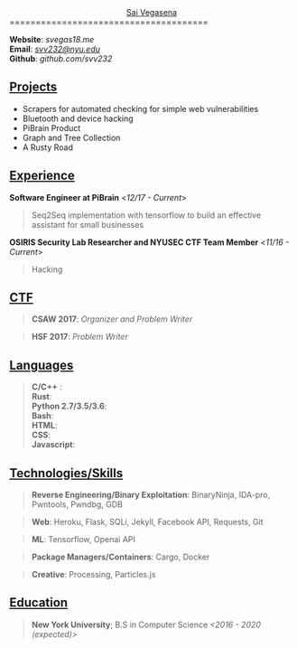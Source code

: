 <center><u>Sai Vegasena </u></center>
======================================

**Website**: *svegas18.me* <br />
**Email**:   *svv232@nyu.edu* <br />
**Github**:  *github.com/svv232* <br />

<u>Projects      </u>
-----------------
- Scrapers for automated checking for simple web vulnerabilities
- Bluetooth and device hacking 
- PiBrain Product
- Graph and Tree Collection
- A Rusty Road

<u>Experience    </u>
-----------------
**Software Engineer at PiBrain**        <*12/17 - Current*>
> Seq2Seq implementation with tensorflow to build an effective assistant for small businesses

**OSIRIS Security Lab Researcher and NYUSEC CTF Team Member**   <*11/16 - Current*>
> Hacking

<u>CTF           </u>
-----------
> **CSAW 2017**: *Organizer and Problem Writer*

> **HSF 2017**: *Problem Writer*

<u>Languages     </u>
----------------
> **C/C++** : <br />
> **Rust**: <br />
> **Python 2.7/3.5/3.6**: <br />
> **Bash**: <br />
> **HTML**: <br />
> **CSS**: <br />
> **Javascript**: <br />

<u>Technologies/Skills      </u>
---------------------------

> **Reverse Engineering/Binary Exploitation**: BinaryNinja, IDA-pro, Pwntools, 
 Pwndbg, GDB

> **Web**: Heroku, Flask, SQLi, Jekyll, Facebook API, Requests, Git 

> **ML**: Tensorflow, Openai API

> **Package Managers/Containers**: Cargo, Docker

> **Creative**: Processing, Particles.js

<u>Education         </u>
---------
> **New York University**;  B.S in Computer Science       *<2016 - 2020 (expected)>*
